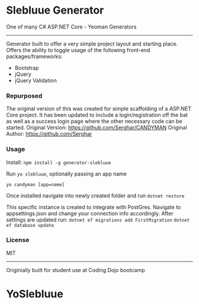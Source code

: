 # Slebluue Generator
One of many C# ASP.NET Core - Yeoman Generators
******
Generator built to offer a very simple project layout and starting place.
Offers the ability to toggle usage of the following front-end packages/frameworks:
 - Bootstrap
 - jQuery
 - jQuery Validation

### Repurposed
The original version of this was created for simple scaffolding of a ASP.NET Core project. 
It has been updated to include a login/registration off the bat as well as a success login
page where the other necessary code can be started.
Original Version: https://github.com/Serghar/CANDYMAN
Original Author: https://github.com/Serghar

### Usage
Install: ```npm install -g generator-slebluue```

Run ```yo slebluue```, optionally passing an app name
```
yo candyman [app=name]
```

Once installed navigate into newly created folder and run ```dotnet restore```

This specific instance is created to integrate with PostGres.
Navigate to appsettings.json and change your connection info accordingly.
After settings are updated run:
```dotnet ef migrations add FirstMigration```
```dotnet ef database update```

### License

MIT

------
Originially built for student use at Coding Dojo bootcamp
# YoSlebluue
